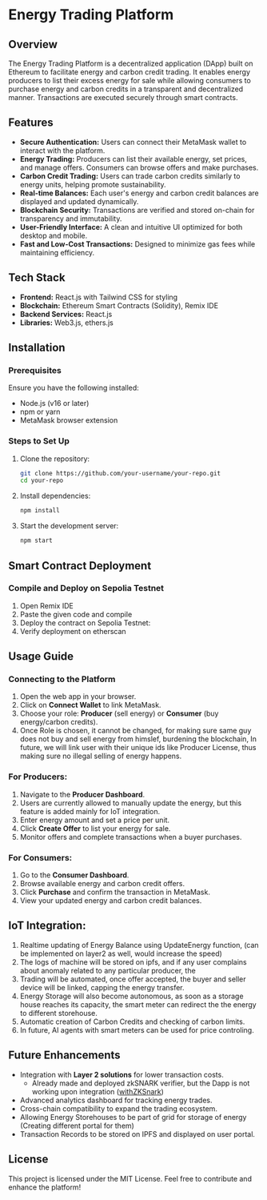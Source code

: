 # Energy Trading Platform

## Overview
The Energy Trading Platform is a decentralized application (DApp) built on Ethereum to facilitate energy and carbon credit trading. It enables energy producers to list their excess energy for sale while allowing consumers to purchase energy and carbon credits in a transparent and decentralized manner. Transactions are executed securely through smart contracts.

## Features
- **Secure Authentication:** Users can connect their MetaMask wallet to interact with the platform.
- **Energy Trading:** Producers can list their available energy, set prices, and manage offers. Consumers can browse offers and make purchases.
- **Carbon Credit Trading:** Users can trade carbon credits similarly to energy units, helping promote sustainability.
- **Real-time Balances:** Each user's energy and carbon credit balances are displayed and updated dynamically.
- **Blockchain Security:** Transactions are verified and stored on-chain for transparency and immutability.
- **User-Friendly Interface:** A clean and intuitive UI optimized for both desktop and mobile.
- **Fast and Low-Cost Transactions:** Designed to minimize gas fees while maintaining efficiency.

## Tech Stack
- **Frontend:** React.js with Tailwind CSS for styling
- **Blockchain:** Ethereum Smart Contracts (Solidity), Remix IDE
- **Backend Services:** React.js
- **Libraries:** Web3.js, ethers.js

## Installation
### Prerequisites
Ensure you have the following installed:
- Node.js (v16 or later)
- npm or yarn
- MetaMask browser extension


### Steps to Set Up
1. Clone the repository:
   ```sh
   git clone https://github.com/your-username/your-repo.git
   cd your-repo
   ```
2. Install dependencies:
   ```sh
   npm install
   ```
3. Start the development server:
   ```sh
   npm start
   ```

## Smart Contract Deployment
### Compile and Deploy on Sepolia Testnet
1. Open Remix IDE
2. Paste the given code and compile
3. Deploy the contract on Sepolia Testnet:
4. Verify deployment on etherscan

## Usage Guide
### Connecting to the Platform
1. Open the web app in your browser.
2. Click on **Connect Wallet** to link MetaMask.
3. Choose your role: **Producer** (sell energy) or **Consumer** (buy energy/carbon credits).
4. Once Role is chosen, it cannot be changed, for making sure same guy does not buy and sell energy from himslef, burdening the blockchain, In future, we will link user with their unique ids like Producer License, thus making sure no illegal selling of energy happens.

### For Producers:
1. Navigate to the **Producer Dashboard**.
2. Users are currently allowed to manually update the energy, but this feature is added mainly for IoT integration.
3. Enter energy amount and set a price per unit.
4. Click **Create Offer** to list your energy for sale.
5. Monitor offers and complete transactions when a buyer purchases.

### For Consumers:
1. Go to the **Consumer Dashboard**.
2. Browse available energy and carbon credit offers.
3. Click **Purchase** and confirm the transaction in MetaMask.
4. View your updated energy and carbon credit balances.

## IoT Integration:
1. Realtime updating of Energy Balance using UpdateEnergy function, (can be implemented on layer2 as well, would increase the speed)
2. The logs of machine will be stored on ipfs, and if any user complains about anomaly related to any particular producer, the 
3. Trading will be automated, once offer accepted, the buyer and seller device will be linked, capping the energy transfer.
4. Energy Storage will also become autonomous, as soon as a storage house reaches its capacity, the smart meter can redirect the the energy to different storehouse.
5. Automatic creation of Carbon Credits and checking of carbon limits.
6. In future, AI agents with smart meters can be used for price controling.
 
## Future Enhancements
- Integration with **Layer 2 solutions** for lower transaction costs.
   - Already made and deployed zkSNARK verifier, but the Dapp is not working upon integration ([withZKSnark](withZKSnark))
- Advanced analytics dashboard for tracking energy trades.
- Cross-chain compatibility to expand the trading ecosystem.
- Allowing Energy Storehouses to be part of grid for storage of energy (Creating different portal for them)
- Transaction Records to be stored on IPFS and displayed on user portal.

## License
This project is licensed under the MIT License. Feel free to contribute and enhance the platform!



